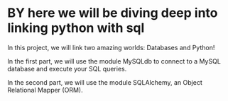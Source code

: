 # BY here we will be diving deep into linking python with sql

In this project, we will link two amazing worlds: Databases and Python!

In the first part, we will use the module MySQLdb to connect to a MySQL database and execute your SQL queries.

In the second part, we will use the module SQLAlchemy, an Object Relational Mapper (ORM).